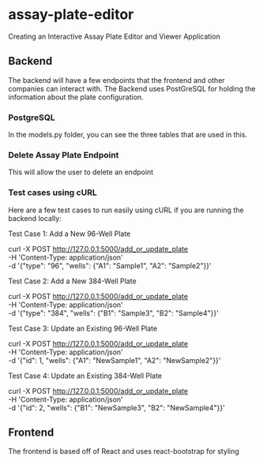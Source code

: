 # assay-plate-editor
Creating an Interactive Assay Plate Editor and Viewer Application 

## Backend 
The backend will have a few endpoints that the frontend and other companies can interact with. The Backend uses PostGreSQL for holding the information about the plate configuration. 

### PostgreSQL 
In the models.py folder, you can see the three tables that are used in this. 

### Delete Assay Plate Endpoint 
This will allow the user to delete an endpoint 

### Test cases using cURL 
Here are a few test cases to run easily using cURL if you are running the backend locally: 

Test Case 1: Add a New 96-Well Plate

curl -X POST http://127.0.0.1:5000/add_or_update_plate \
     -H 'Content-Type: application/json' \
     -d '{"type": "96", "wells": {"A1": "Sample1", "A2": "Sample2"}}'

Test Case 2: Add a New 384-Well Plate

curl -X POST http://127.0.0.1:5000/add_or_update_plate \
     -H 'Content-Type: application/json' \
     -d '{"type": "384", "wells": {"B1": "Sample3", "B2": "Sample4"}}'

Test Case 3: Update an Existing 96-Well Plate

curl -X POST http://127.0.0.1:5000/add_or_update_plate \
     -H 'Content-Type: application/json' \
     -d '{"id": 1, "wells": {"A1": "NewSample1", "A2": "NewSample2"}}'

Test Case 4: Update an Existing 384-Well Plate

curl -X POST http://127.0.0.1:5000/add_or_update_plate \
     -H 'Content-Type: application/json' \
     -d '{"id": 2, "wells": {"B1": "NewSample3", "B2": "NewSample4"}}'


### 

## Frontend 
The frontend is based off of React and uses react-bootstrap for styling 

### 

